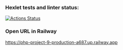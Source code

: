 ### Hexlet tests and linter status:
[![Actions Status](https://github.com/bersyatina/php-project-9/workflows/hexlet-check/badge.svg)](https://github.com/bersyatina/php-project-9/actions)

### Open URL in Railway
https://php-project-9-production-a687.up.railway.app